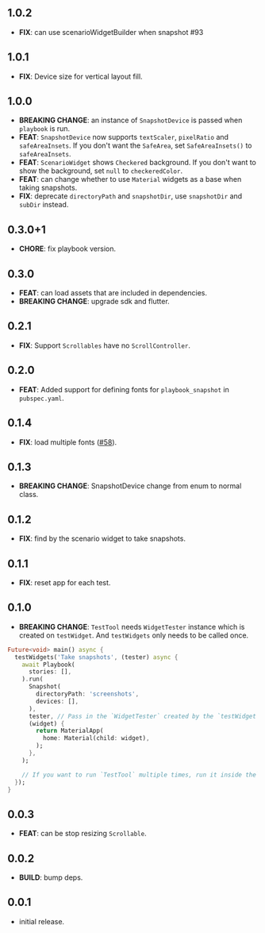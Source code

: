 ## 1.0.2

- **FIX**: can use scenarioWidgetBuilder when snapshot #93

## 1.0.1

- **FIX**: Device size for vertical layout fill.

## 1.0.0

- **BREAKING CHANGE**: an instance of `SnapshotDevice` is passed when `playbook` is run.
- **FEAT**: `SnapshotDevice` now supports `textScaler`, `pixelRatio` and `safeAreaInsets`. If you don't want the `SafeArea`, set `SafeAreaInsets()` to `safeAreaInsets`.
- **FEAT**: `ScenarioWidget` shows `Checkered` background. If you don't want to show the background, set `null` to `checkeredColor`.
- **FEAT**: can change whether to use `Material` widgets as a base when taking snapshots.
- **FIX**: deprecate `directoryPath` and `snapshotDir`, use `snapshotDir` and `subDir` instead.

## 0.3.0+1

- **CHORE**: fix playbook version.

## 0.3.0

- **FEAT**: can load assets that are included in dependencies.
- **BREAKING CHANGE**: upgrade sdk and flutter.

## 0.2.1

- **FIX**: Support `Scrollables` have no `ScrollController`.

## 0.2.0

- **FEAT**: Added support for defining fonts for `playbook_snapshot` in `pubspec.yaml`.

## 0.1.4

- **FIX**: load multiple fonts ([#58](https://github.com/playbook-ui/playbook-flutter/issues/58)).

## 0.1.3

- **BREAKING CHANGE**: SnapshotDevice change from enum to normal class.

## 0.1.2

- **FIX**: find by the scenario widget to take snapshots.

## 0.1.1

- **FIX**: reset app for each test.

## 0.1.0

- **BREAKING CHANGE**: `TestTool` needs `WidgetTester` instance which is created on `testWidget`. And `testWidgets` only needs to be called once.

```dart
Future<void> main() async {
  testWidgets('Take snapshots', (tester) async {
    await Playbook(
      stories: [],
    ).run(
      Snapshot(
        directoryPath: 'screenshots',
        devices: [],
      ),
      tester, // Pass in the `WidgetTester` created by the `testWidget`.
      (widget) {
        return MaterialApp(
          home: Material(child: widget),
        );
      },
    );

    // If you want to run `TestTool` multiple times, run it inside the` testWidgets` closure.
  });
}

```

## 0.0.3

- **FEAT**: can be stop resizing `Scrollable`.

## 0.0.2

- **BUILD**: bump deps.

## 0.0.1

- initial release.
